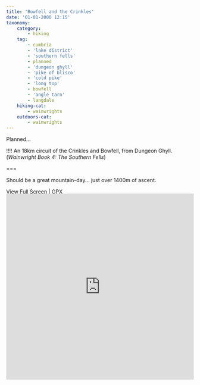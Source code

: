 ```yaml
---
title: 'Bowfell and the Crinkles'
date: '01-01-2000 12:15'
taxonomy:
    category:
        - hiking
    tag:
        - cumbria
        - 'lake district'
        - 'southern fells'
        - planned
        - 'dungeon ghyll'
        - 'pike of blisco'
        - 'cold pike'
        - 'long top'
        - bowfell
        - 'angle tarn'
        - langdale
    hiking-cat:
        - wainwrights
    outdoors-cat:
        - wainwrights
---
```


Planned...

!!!! An 18km circuit of the Crinkles and Bowfell, from Dungeon Ghyll. (_Wainwright Book 4: The Southern Fells_)

===

Should be a great mountain-day... just over 1400m of ascent.

[View Full Screen](https://map.mootparadox.com/full/bowfell-plan) | [GPX](https://map.mootparadox.com/gpx/bowfell-plan)  
<p><iframe src="https://map.mootparadox.com/embed/bowfell-plan" height="500" width="100%" style="border:none; margin-top:-1.2em;"></iframe></p>